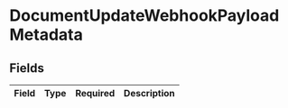 # DocumentUpdateWebhookPayloadMetadata


## Fields

| Field       | Type        | Required    | Description |
| ----------- | ----------- | ----------- | ----------- |
